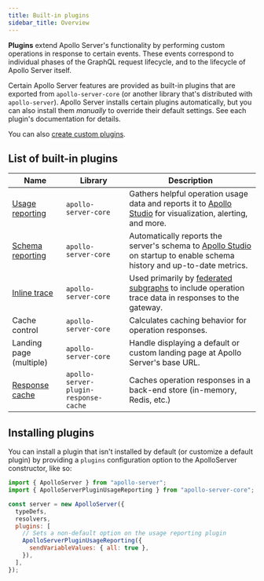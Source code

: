 ```yaml
---
title: Built-in plugins
sidebar_title: Overview
---
```


**Plugins** extend Apollo Server's functionality by performing custom operations in response to certain events. These events correspond to individual phases of the GraphQL request lifecycle, and to the lifecycle of Apollo Server itself.

Certain Apollo Server features are provided as built-in plugins that are exported from `apollo-server-core` (or another library that's distributed with `apollo-server`). Apollo Server installs certain plugins automatically, but you can also install them _manually_ to override their default settings. See each plugin's documentation for details.

You can also [create custom plugins](./integrations/plugins/).

## List of built-in plugins

| Name | Library | Description |
|------|---------|-------------|
| [Usage reporting](./api/plugin/usage-reporting/) | `apollo-server-core` | Gathers helpful operation usage data and reports it to [Apollo Studio](https://www.apollographql.com/docs/studio/) for visualization, alerting, and more. |
| [Schema reporting](./api/plugin/schema-reporting/) | `apollo-server-core` | Automatically reports the server's schema to [Apollo Studio](https://www.apollographql.com/docs/studio/) on startup to enable schema history and up-to-date metrics. |
| [Inline trace](./api/plugin/inline-trace/) | `apollo-server-core` | Used primarily by [federated subgraphs](https://www.apollographql.com/docs/federation/) to include operation trace data in responses to the gateway. |
| Cache control | `apollo-server-core` | Calculates caching behavior for operation responses. |
| Landing page (multiple) | `apollo-server-core` | Handle displaying a default or custom landing page at Apollo Server's base URL. |
| [Response cache](./performance/caching/#caching-with-responsecacheplugin-advanced) | `apollo-server-plugin-response-cache`| Caches operation responses in a back-end store (in-memory, Redis, etc.) |

## Installing plugins

You can install a plugin that isn't installed by default (or customize a default plugin) by providing a `plugins` configuration option to the ApolloServer constructor, like so:

```js
import { ApolloServer } from "apollo-server";
import { ApolloServerPluginUsageReporting } from "apollo-server-core";

const server = new ApolloServer({
  typeDefs,
  resolvers,
  plugins: [
    // Sets a non-default option on the usage reporting plugin
    ApolloServerPluginUsageReporting({
      sendVariableValues: { all: true },
    }),
  ],
});
```
